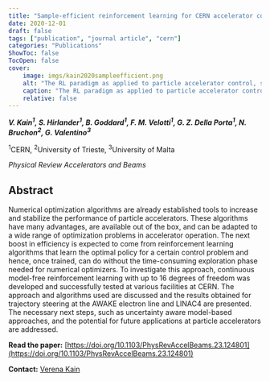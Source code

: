```yaml
---
title: "Sample-efficient reinforcement learning for CERN accelerator control"
date: 2020-12-01
draft: false
tags: ["publication", "journal article", "cern"]
categories: "Publications"
ShowToc: false
TocOpen: false
cover:
    image: imgs/kain2020sampleefficient.png
    alt: "The RL paradigm as applied to particle accelerator control, showing the example of trajectory correction."
    caption: "The RL paradigm as applied to particle accelerator control, showing the example of trajectory correction."
    relative: false
---
```


_**V. Kain<sup>1</sup>, S. Hirlander<sup>1</sup>, B. Goddard<sup>1</sup>, F. M. Velotti<sup>1</sup>, G. Z. Della Porta<sup>1</sup>, N. Bruchon<sup>2</sup>, G. Valentino<sup>3</sup>**_

<sup>1</sup>CERN, <sup>2</sup>University of Trieste, <sup>3</sup>University of Malta

_Physical Review Accelerators and Beams_

## Abstract

Numerical optimization algorithms are already established tools to increase and stabilize the performance of particle accelerators. These algorithms have many advantages, are available out of the box, and can be adapted to a wide range of optimization problems in accelerator operation. The next boost in efficiency is expected to come from reinforcement learning algorithms that learn the optimal policy for a certain control problem and hence, once trained, can do without the time-consuming exploration phase needed for numerical optimizers. To investigate this approach, continuous model-free reinforcement learning with up to 16 degrees of freedom was developed and successfully tested at various facilities at CERN. The approach and algorithms used are discussed and the results obtained for trajectory steering at the AWAKE electron line and LINAC4 are presented. The necessary next steps, such as uncertainty aware model-based approaches, and the potential for future applications at particle accelerators are addressed.

**Read the paper:** [https://doi.org/10.1103/PhysRevAccelBeams.23.124801](https://doi.org/10.1103/PhysRevAccelBeams.23.124801)

**Contact:** [Verena Kain](mailto:verena.kain@cern.ch)
